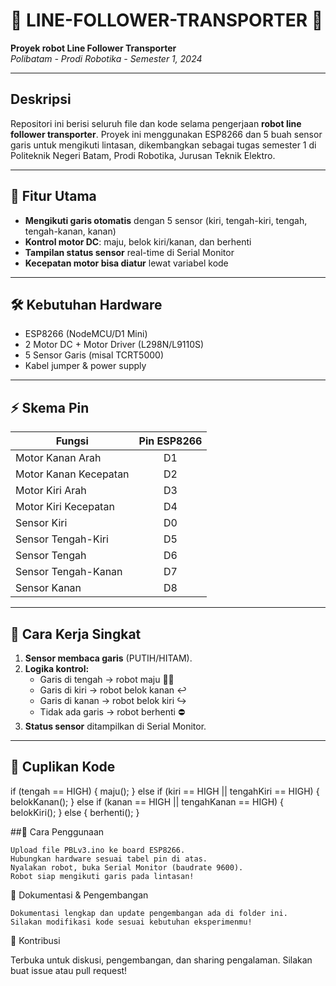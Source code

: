 # 🤖 LINE-FOLLOWER-TRANSPORTER 🚗

**Proyek robot Line Follower Transporter**  
_Polibatam - Prodi Robotika - Semester 1, 2024_

---

## Deskripsi

Repositori ini berisi seluruh file dan kode selama pengerjaan **robot line follower transporter**. Proyek ini menggunakan ESP8266 dan 5 buah sensor garis untuk mengikuti lintasan, dikembangkan sebagai tugas semester 1 di Politeknik Negeri Batam, Prodi Robotika, Jurusan Teknik Elektro.

---

## 🎯 Fitur Utama

- **Mengikuti garis otomatis** dengan 5 sensor (kiri, tengah-kiri, tengah, tengah-kanan, kanan)
- **Kontrol motor DC**: maju, belok kiri/kanan, dan berhenti
- **Tampilan status sensor** real-time di Serial Monitor
- **Kecepatan motor bisa diatur** lewat variabel kode

---

## 🛠️ Kebutuhan Hardware

- ESP8266 (NodeMCU/D1 Mini)
- 2 Motor DC + Motor Driver (L298N/L9110S)
- 5 Sensor Garis (misal TCRT5000)
- Kabel jumper & power supply

---

## ⚡ Skema Pin

| Fungsi                | Pin ESP8266 |
|-----------------------|:-----------:|
| Motor Kanan Arah      | D1          |
| Motor Kanan Kecepatan | D2          |
| Motor Kiri Arah       | D3          |
| Motor Kiri Kecepatan  | D4          |
| Sensor Kiri           | D0          |
| Sensor Tengah-Kiri    | D5          |
| Sensor Tengah         | D6          |
| Sensor Tengah-Kanan   | D7          |
| Sensor Kanan          | D8          |

---

## 🚦 Cara Kerja Singkat

1. **Sensor membaca garis** (PUTIH/HITAM).
2. **Logika kontrol:**
    - Garis di tengah → robot maju 🚗💨
    - Garis di kiri → robot belok kanan ↩️
    - Garis di kanan → robot belok kiri ↪️
    - Tidak ada garis → robot berhenti ⛔
3. **Status sensor** ditampilkan di Serial Monitor.

---

## 👀 Cuplikan Kode
if (tengah == HIGH) {
  maju();
} else if (kiri == HIGH || tengahKiri == HIGH) {
  belokKanan();
} else if (kanan == HIGH || tengahKanan == HIGH) {
  belokKiri();
} else {
  berhenti();
}


##🚀 Cara Penggunaan

    Upload file PBLv3.ino ke board ESP8266.
    Hubungkan hardware sesuai tabel pin di atas.
    Nyalakan robot, buka Serial Monitor (baudrate 9600).
    Robot siap mengikuti garis pada lintasan!

📸 Dokumentasi & Pengembangan

    Dokumentasi lengkap dan update pengembangan ada di folder ini.
    Silakan modifikasi kode sesuai kebutuhan eksperimenmu!

📢 Kontribusi

Terbuka untuk diskusi, pengembangan, dan sharing pengalaman. Silakan buat issue atau pull request!
